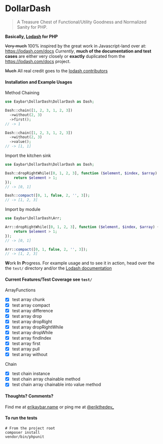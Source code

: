 # DollarDash

> A Treasure Chest of Functional/Utility Goodness and Normalized Sanity for PHP.

**Basically, [Lodash](https://lodash.com/) for PHP**

~~Very much~~ 100% inspired by the great work in Javascript-land over at: https://lodash.com/docs
_Currently_, **much of the documentation and test cases** are either very closely or **exactly** duplicated from the https://lodash.com/docs project.

~~Much~~ All real credit goes to the [lodash contributors](https://github.com/lodash/lodash/graphs/contributors)

#### Installation and Example Usages

Method Chaining
```php
use Eaybar\DollarDash\DollarDash as Dash;

Dash::chain([1, 2, 3, 1, 2, 3])
  ->without(2, 3)
  ->first();
// -> 1

Dash::chain([1, 2, 3, 1, 2, 3])
  ->without(2, 3)
  ->value();
// -> [1, 1]
```

Import the kitchen sink
```php
use Eaybar\DollarDash\DollarDash as Dash;

Dash::dropRightWhile([0, 1, 2, 3], function ($element, $index, $array) {
    return $element > 1;
});
// -> [0, 1]

Dash::compact([0, 1, false, 2, '', 3]);
// -> [1, 2, 3]
```

Import by module
```php
use Eaybar\DollarDash\Arr;

Arr::dropRightWhile([0, 1, 2, 3], function ($element, $index, $array) {
    return $element > 1;
});
// -> [0, 1]

Arr::compact([0, 1, false, 2, '', 3]);
// -> [1, 2, 3]
```

**W**ork **I**n **P**rogress. For example usage and to see it in action, head over the the `test/` directory and/or the [Lodash documentation](https://lodash.com/docs)

#### Current Features/Test Coverage see `test/`

ArrayFunctions
- [x] test array chunk
- [x] test array compact
- [x] test array difference
- [x] test array drop
- [x] test array dropRight
- [x] test array dropRightWhile
- [x] test array dropWhile
- [x] test array findIndex
- [x] test array first
- [x] test array pull
- [x] test array without

Chain
- [x] test chain instance
- [x] test chain array chainable method
- [x] test chain array chainable into value method

#### Thoughts? Comments?

Find me at [erikaybar.name](http://erikaybar.name/) or ping me at [@erikthedev_](https://twitter.com/erikthedev_)

#### To run the tests

```
# From the project root
composer install
vendor/bin/phpunit
```
